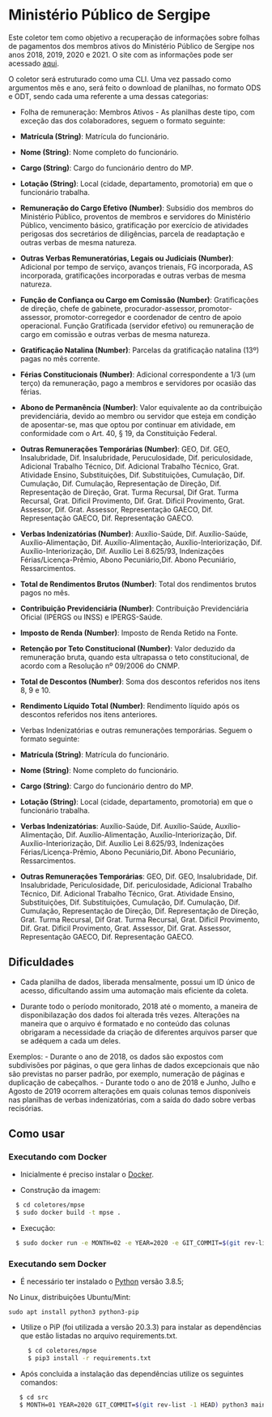 # Ministério Público de Sergipe

Este coletor tem como objetivo a recuperação de informações sobre folhas de pagamentos dos membros ativos do Ministério Público de Sergipe nos anos 2018, 2019, 2020 e 2021. O site com as informações pode ser acessado [aqui](https://sistemas.mpse.mp.br/2.0/PublicDoc//PublicacaoDocumento/Contracheque_Tr.html).

O coletor será estruturado como uma CLI. Uma vez passado como argumentos mês e ano, será feito o download de planilhas, no formato ODS e ODT, sendo cada uma referente a uma dessas categorias:

- Folha de remuneração: Membros Ativos - As planilhas deste tipo, com exceção das dos colaboradores, seguem o formato seguinte:

- **Matrícula (String)**: Matrícula do funcionário.
- **Nome (String)**: Nome completo do funcionário.
- **Cargo (String)**: Cargo do funcionário dentro do MP.
- **Lotação (String)**: Local (cidade, departamento, promotoria) em que o funcionário trabalha.
- **Remuneração do Cargo Efetivo (Number)**: Subsídio dos membros do Ministério Público, proventos de membros e servidores do Ministério Público, vencimento básico, gratificação por exercício de atividades perigosas dos secretários de diligências, parcela de readaptação e outras verbas de mesma natureza.
- **Outras Verbas Remuneratórias, Legais ou Judiciais (Number)**: Adicional por tempo de serviço, avanços trienais, FG incorporada, AS incorporada, gratificações incorporadas e outras verbas de mesma natureza.
- **Função de Confiança ou Cargo em Comissão (Number)**: Gratificações de direção, chefe de gabinete, procurador-assessor, promotor-assessor, promotor-corregedor e coordenador de centro de apoio operacional. Função Gratificada (servidor efetivo) ou remuneração de cargo em comissão e outras verbas de mesma natureza.
- **Gratificação Natalina (Number)**: Parcelas da gratificação natalina (13º) pagas no mês corrente.
- **Férias Constitucionais (Number)**: Adicional correspondente a 1/3 (um terço) da remuneração, pago a membros e servidores por ocasião das férias.
- **Abono de Permanência (Number)**: Valor equivalente ao da contribuição previdenciária, devido ao membro ou servidor que esteja em condição de aposentar-se, mas que optou por continuar em atividade, em conformidade com o Art. 40, § 19, da Constituição Federal.

- **Outras Remunerações Temporárias (Number)**: GEO, Dif. GEO, Insalubridade, Dif. Insalubridade, Peruculosidade, Dif. periculosidade, Adicional Trabalho Técnico, Dif. Adicional Trabalho Técnico, Grat. Atividade Ensino, Substituições, Dif. Substituições, Cumulação, Dif. Cumulação, Dif. Cumulação, Representação de Direção, Dif. Representação de Direção, Grat. Turma Recursal, Dif Grat. Turma Recursal, Grat. Dificil Provimento, Dif. Grat. Dificil Provimento, Grat. Assessor, Dif. Grat. Assessor, Representação GAECO, Dif. Representação GAECO, Dif. Representação GAECO.

- **Verbas Indenizatórias (Number)**: Auxílio-Saúde, Dif. Auxílio-Saúde, Auxílio-Alimentação, Dif. Auxílio-Alimentação,  Auxílio-Interiorização, Dif. Auxílio-Interiorização, Dif. Auxílio Lei 8.625/93, Indenizações Férias/Licença-Prêmio, Abono Pecuniário,Dif. Abono Pecuniário, Ressarcimentos.

- **Total de Rendimentos Brutos (Number)**: Total dos rendimentos brutos pagos no mês.
- **Contribuição Previdenciária (Number)**: Contribuição Previdenciária Oficial (IPERGS ou INSS) e IPERGS-Saúde.
- **Imposto de Renda (Number)**: Imposto de Renda Retido na Fonte.
- **Retenção por Teto Constitucional (Number)**: Valor deduzido da remuneração bruta, quando esta ultrapassa o teto constitucional, de acordo com a Resolução nº 09/2006 do CNMP.
- **Total de Descontos (Number)**: Soma dos descontos referidos nos itens 8, 9 e 10.
- **Rendimento Líquido Total (Number)**: Rendimento líquido após os descontos referidos nos itens anteriores.


- Verbas Indenizatórias e outras remunerações temporárias. Seguem o formato seguinte:

- **Matrícula (String)**: Matrícula do funcionário.
- **Nome (String)**: Nome completo do funcionário.
- **Cargo (String)**: Cargo do funcionário dentro do MP.
- **Lotação (String)**: Local (cidade, departamento, promotoria) em que o funcionário trabalha.
- **Verbas Indenizatórias**: Auxílio-Saúde, Dif. Auxílio-Saúde, Auxílio-Alimentação, Dif. Auxílio-Alimentação,  Auxílio-Interiorização, Dif. Auxílio-Interiorização, Dif. Auxílio Lei 8.625/93, Indenizações Férias/Licença-Prêmio, Abono Pecuniário,Dif. Abono Pecuniário, Ressarcimentos.

- **Outras Remunerações Temporárias**: GEO, Dif. GEO, Insalubridade, Dif. Insalubridade, Periculosidade, Dif. periculosidade, Adicional Trabalho Técnico, Dif. Adicional Trabalho Técnico, Grat. Atividade Ensino, Substituições, Dif. Substituições, Cumulação, Dif. Cumulação, Dif. Cumulação, Representação de Direção, Dif. Representação de Direção, Grat. Turma Recursal, Dif Grat. Turma Recursal, Grat. Dificil Provimento, Dif. Grat. Dificil Provimento, Grat. Assessor, Dif. Grat. Assessor, Representação GAECO, Dif. Representação GAECO.


## Dificuldades 

- Cada planilha de dados, liberada mensalmente, possui um ID único de acesso, dificultando assim uma automação mais eficiente da coleta.

- Durante todo o período monitorado, 2018 até o momento, a maneira de disponibilazação dos dados foi alterada três vezes. Alterações na maneira que o arquivo é formatado e no conteúdo das colunas obrigaram a necessidade da criação de diferentes arquivos parser que se adéquem a cada um deles.

Exemplos:
    - Durante o ano de 2018, os dados são expostos com subdivisões por páginas, o que gera linhas de dados excepcionais que não são previstas no parser padrão, por exemplo, numeração de páginas e duplicação de cabeçalhos.
    - Durante todo o ano de 2018 e Junho, Julho e Agosto de 2019 ocorrem alterações em quais colunas temos disponíveis nas planilhas de verbas indenizatórias, com a saída do dado sobre verbas recisórias.

## Como usar

 ### Executando com Docker

 - Inicialmente é preciso instalar o [Docker](https://docs.docker.com/install/). 

 - Construção da imagem:

  ```sh
    $ cd coletores/mpse
    $ sudo docker build -t mpse .
  ```
 - Execução:
 
  ```sh
    $ sudo docker run -e MONTH=02 -e YEAR=2020 -e GIT_COMMIT=$(git rev-list -1 HEAD) mpse
  ```

 ### Executando sem Docker

 - É necessário ter instalado o [Python](https://www.python.org/downloads/release/python-385/) versão 3.8.5;
 
No Linux, distribuições Ubuntu/Mint:

```
sudo apt install python3 python3-pip
```

 - Utilize o PiP (foi utilizada a versão 20.3.3) para instalar as dependências que estão listadas no arquivo requirements.txt.
  
    ```sh
      $ cd coletores/mpse
      $ pip3 install -r requirements.txt
    ```

  - Após concluida a instalação das dependências utilize os seguintes comandos:  

   ```sh
      $ cd src
      $ MONTH=01 YEAR=2020 GIT_COMMIT=$(git rev-list -1 HEAD) python3 main.py
  ```